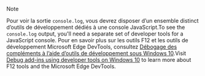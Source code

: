 > [!NOTE]
> <span data-ttu-id="809f7-101">Pour voir la sortie `console.log`, vous devrez disposer d’un ensemble distinct d’outils de développement dédiés à une console JavaScript.</span><span class="sxs-lookup"><span data-stu-id="809f7-101">To see the `console.log` output, you'll need a separate set of developer tools for a JavaScript console.</span></span> <span data-ttu-id="809f7-102">Pour en savoir plus sur les outils F12 et les outils de développement Microsoft Edge DevTools, consultez [Débogage des compléments à l’aide d’outils de développement sous Windows 10](../testing/debug-add-ins-using-f12-developer-tools-on-windows-10.md).</span><span class="sxs-lookup"><span data-stu-id="809f7-102">Visit [Debug add-ins using developer tools on Windows 10](../testing/debug-add-ins-using-f12-developer-tools-on-windows-10.md) to learn more about F12 tools and the Microsoft Edge DevTools.</span></span>